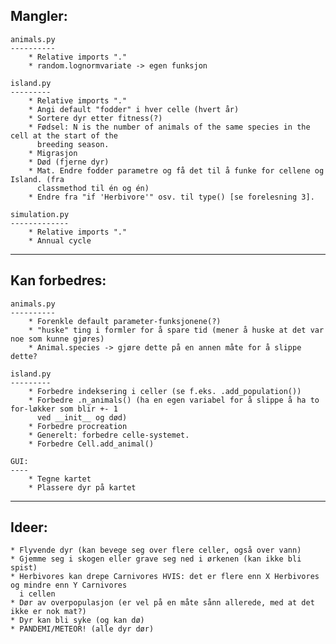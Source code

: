 Mangler:
--------
    animals.py
    ----------
        * Relative imports "."
        * random.lognormvariate -> egen funksjon

    island.py
    ---------
        * Relative imports "."
        * Angi default "fodder" i hver celle (hvert år)
        * Sortere dyr etter fitness(?)
        * Fødsel: N is the number of animals of the same species in the cell at the start of the
          breeding season.
        * Migrasjon
        * Død (fjerne dyr)
        * Mat. Endre fodder parametre og få det til å funke for cellene og Island. (fra 
          classmethod til én og én)
        * Endre fra "if 'Herbivore'" osv. til type() [se forelesning 3].

    simulation.py
    -------------
        * Relative imports "."
        * Annual cycle

---------------------------------------------------------------------------------------------------

Kan forbedres:
--------------
    animals.py
    ----------
        * Forenkle default parameter-funksjonene(?)
        * "huske" ting i formler for å spare tid (mener å huske at det var noe som kunne gjøres)
        * Animal.species -> gjøre dette på en annen måte for å slippe dette?

    island.py
    ---------
        * Forbedre indeksering i celler (se f.eks. .add_population())
        * Forbedre .n_animals() (ha en egen variabel for å slippe å ha to for-løkker som blir +- 1
          ved __init__ og død)
        * Forbedre procreation
        * Generelt: forbedre celle-systemet.
        * Forbedre Cell.add_animal()

    GUI:
    ----
        * Tegne kartet
        * Plassere dyr på kartet

---------------------------------------------------------------------------------------------------

Ideer:
------
    * Flyvende dyr (kan bevege seg over flere celler, også over vann)
    * Gjemme seg i skogen eller grave seg ned i ørkenen (kan ikke bli spist)
    * Herbivores kan drepe Carnivores HVIS: det er flere enn X Herbivores og mindre enn Y Carnivores
      i cellen
    * Dør av overpopulasjon (er vel på en måte sånn allerede, med at det ikke er nok mat?)
    * Dyr kan bli syke (og kan dø)
    * PANDEMI/METEOR! (alle dyr dør)